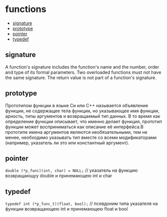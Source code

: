 # functions

+ [signature](#signature)
+ [prototype](#prototype)
+ [pointer](#pointer)
+ [typedef](#typedef)

## signature

A function's signature includes the function's name and the number, order and type of its formal parameters. Two overloaded functions must not have the same signature. The return value is not part of a function's signature.

## prototype

Прототипом функции в языке Си или C++ называется объявление функции, не содержащее тела функции, но указывающее имя функции, арность, типы аргументов и возвращаемый тип данных. В то время как определение функции описывает, что именно делает функция, прототип функции может восприниматься как описание её интерфейса.В прототипе имена аргументов являются необязательными, тем не менее, необходимо указывать тип вместе со всеми модификаторами (например, указатель ли это или константный аргумент).

## pointer

`double (*p_func)(int, char) = NULL;` // указатель на функцию возвращающуу double и принемающею int и char

## typedef

`typedef int (*p_func_t)(float, bool);` // псевдоним типа указателя на функции возвращающею int и принемающею float и bool
